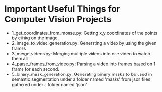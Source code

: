 # Important Useful Things for Computer Vision Projects
* 1_get_coordinates_from_mouse.py: Getting x,y coordinates of the points by clinkg on the image.
* 2_image_to_video_generation.py: Generating a video by using the given frames
* 3_merge_videos.py: Merging multiple videos into one video to watch them all
* 4_parse_frames_from_video.py: Parsing a video into frames based on 1 frame for each second.
* 5_binary_mask_generation.py: Generating binary masks to be used in semantic segmentation under a folder named 'masks' from json files gathered under a folder named 'json'
